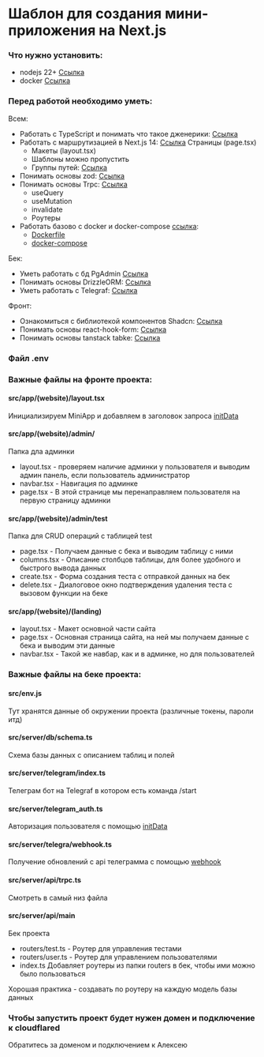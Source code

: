 # Шаблон для создания мини-приложения на Next.js

### Что нужно установить:
- nodejs 22+ [Ссылка](https://nodejs.org/en/download/prebuilt-installer/current)
- docker [Ссылка](https://docs.docker.com/desktop/setup/install/windows-install/)


### Перед работой необходимо уметь:
Всем:
- Работать с TypeScript и понимать что такое дженерики: [Ссылка](https://www.youtube.com/watch?v=V7hBejCH1HI)
- Работать с маршрутизацией в Next.js 14: [Ссылка](https://my-js.org/docs/guide/nextjs/#%D0%BE%D0%BF%D1%80%D0%B5%D0%B4%D0%B5%D0%BB%D0%B5%D0%BD%D0%B8%D0%B5-%D1%80%D0%BE%D1%83%D1%82%D0%BE%D0%B2) Страницы (page.tsx)
    - Макеты (layout.tsx)
    - Шаблоны можно пропустить
    - Группы путей: [Ссылка](https://my-js.org/docs/guide/nextjs/#%D0%B3%D1%80%D1%83%D0%BF%D0%BF%D1%8B-%D1%80%D0%BE%D1%83%D1%82%D0%BE%D0%B2)
- Понимать основы zod: [Ссылка](https://habr.com/ru/articles/855734/)
- Понимать основы Trpc: [Ссылка](https://my-js.org/docs/guide/trpc)
    - useQuery
    - useMutation
    - invalidate
    - Роутеры
- Работать базово с docker и docker-compose [ссылка](https://docs.docker.com/manuals/):
    - [Dockerfile](https://doka.guide/tools/dockerfile/)
    - [docker-compose](https://ru.hexlet.io/courses/docker-basics/lessons/docker-compose/theory_unit)


Бек:
- Уметь работать с бд PgAdmin [Ссылка](https://www.pgadmin.org/)
- Понимать основы DrizzleORM: [Ссылка](https://orm.drizzle.team/docs/get-started/postgresql-new)
- Уметь работать с Telegraf: [Ссылка](https://www.youtube.com/watch?v=ssaG31RBao0)

Фронт:
- Ознакомиться с библиотекой компонентов Shadcn: [Ссылка](https://ui.shadcn.com/)
- Понимать основы react-hook-form: [Ссылка](https://react-hook-form.com/get-started)
- Понимать основы tanstack tabke: [Ссылка](https://tanstack.com/table/latest/docs/guide/tables)


### Файл .env


### Важные файлы на фронте проекта:

#### src/app/(website)/layout.tsx
Инициализируем MiniApp и добавляем в заголовок запроса [initData](https://docs.telegram-mini-apps.com/platform/init-data) 

#### src/app/(website)/admin/
Папка дла админки
- layout.tsx - проверяем наличие админки у пользователя и выводим админ панель, если пользователь администратор
- navbar.tsx - Навигация по админке
- page.tsx - В этой странице мы перенаправляем пользователя на первую страницу админки


#### src/app/(website)/admin/test
Папка для CRUD операций с таблицей test
- page.tsx - Получаем данные с бека и выводим таблицу с ними
- columns.tsx - Описание столбцов таблицы, для более удобного и быстрого вывода данных
- create.tsx - Форма создания теста с отправкой данных на бек
- delete.tsx - Диалоговое окно подтверждения удаления теста с вызовом функции на беке

#### src/app/(website)/(landing)
- layout.tsx - Макет основной части сайта
- page.tsx - Основная страница сайта, на ней мы получаем данные с бека и выводим эти данные
- navbar.tsx - Такой же навбар, как и в админке, но для пользователей



### Важные файлы на беке проекта:

#### src/env.js
Тут хранятся данные об окружении проекта (различные токены, пароли итд)

#### src/server/db/schema.ts
Схема базы данных с описанием таблиц и полей

#### src/server/telegram/index.ts
Телеграм бот на Telegraf в котором есть команда /start

#### src/server/telegram_auth.ts
Авторизация пользователя с помощью [initData](https://docs.telegram-mini-apps.com/platform/init-data) 

#### src/server/telegra/webhook.ts
Получение обновлений с api телеграмма с помощью [webhook](https://www.calltouch.ru/blog/chto-takoe-vebhuk-kak-i-zachem-ego-ispolzovat/)

#### src/server/api/trpc.ts
Смотреть в самый низ файла

#### src/server/api/main
Бек проекта
- routers/test.ts - Роутер для управления тестами
- routers/user.ts - Роутер для управлением пользователями
- index.ts Добавляет роутеры из папки routers в бек, чтобы ими можно было пользоваться

Хорошая практика - создавать по роутеру на каждую модель базы данных


### Чтобы запустить проект будет нужен домен и подключение к cloudflared
Обратитесь за доменом и подключением к Алексею
